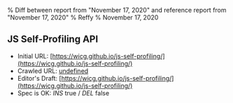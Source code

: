 % Diff between report from "November 17, 2020" and reference report from "November 17, 2020"
% Reffy
% November 17, 2020

## JS Self-Profiling API

- Initial URL: [https://wicg.github.io/js-self-profiling/](https://wicg.github.io/js-self-profiling/)
- Crawled URL: [undefined](undefined)
- Editor's Draft: [https://wicg.github.io/js-self-profiling/](https://wicg.github.io/js-self-profiling/)
- Spec is OK: *INS* true / *DEL* false


